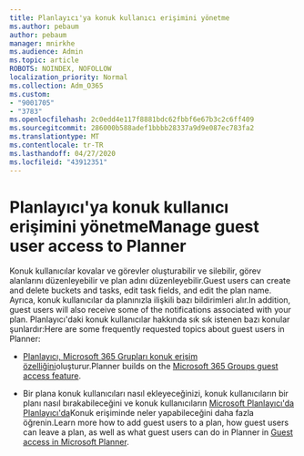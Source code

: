 ```yaml
---
title: Planlayıcı'ya konuk kullanıcı erişimini yönetme
ms.author: pebaum
author: pebaum
manager: mnirkhe
ms.audience: Admin
ms.topic: article
ROBOTS: NOINDEX, NOFOLLOW
localization_priority: Normal
ms.collection: Adm_O365
ms.custom:
- "9001705"
- "3783"
ms.openlocfilehash: 2c0edd4e117f8881bdc62fbbf6e67b3c2c6ff409
ms.sourcegitcommit: 286000b588adef1bbbb28337a9d9e087ec783fa2
ms.translationtype: MT
ms.contentlocale: tr-TR
ms.lasthandoff: 04/27/2020
ms.locfileid: "43912351"
---
```

# <a name="manage-guest-user-access-to-planner"></a><span data-ttu-id="e17bc-102">Planlayıcı'ya konuk kullanıcı erişimini yönetme</span><span class="sxs-lookup"><span data-stu-id="e17bc-102">Manage guest user access to Planner</span></span>

<span data-ttu-id="e17bc-103">Konuk kullanıcılar kovalar ve görevler oluşturabilir ve silebilir, görev alanlarını düzenleyebilir ve plan adını düzenleyebilir.</span><span class="sxs-lookup"><span data-stu-id="e17bc-103">Guest users can create and delete buckets and tasks, edit task fields, and edit the plan name.</span></span> <span data-ttu-id="e17bc-104">Ayrıca, konuk kullanıcılar da planınızla ilişkili bazı bildirimleri alır.</span><span class="sxs-lookup"><span data-stu-id="e17bc-104">In addition, guest users will also receive some of the notifications associated with your plan.</span></span> <span data-ttu-id="e17bc-105">Planlayıcı'daki konuk kullanıcılar hakkında sık sık istenen bazı konular şunlardır:</span><span class="sxs-lookup"><span data-stu-id="e17bc-105">Here are some frequently requested topics about guest users in Planner:</span></span>

- <span data-ttu-id="e17bc-106">[Planlayıcı, Microsoft 365 Grupları konuk erişim özelliğini](https://support.office.com/article/Adding-guests-to-Office-365-Groups-bfc7a840-868f-4fd6-a390-f347bf51aff6)oluşturur.</span><span class="sxs-lookup"><span data-stu-id="e17bc-106">Planner builds on the [Microsoft 365 Groups guest access feature](https://support.office.com/article/Adding-guests-to-Office-365-Groups-bfc7a840-868f-4fd6-a390-f347bf51aff6).</span></span> 

- <span data-ttu-id="e17bc-107">Bir plana konuk kullanıcıları nasıl ekleyeceğinizi, konuk kullanıcıların bir planı nasıl bırakabileceğini ve konuk kullanıcıların [Microsoft Planlayıcı'da Planlayıcı'da](https://support.office.com/article/Guest-access-in-Microsoft-Planner-cc5d7f96-dced-4da4-ab62-08c72d9759c6)Konuk erişiminde neler yapabileceğini daha fazla öğrenin.</span><span class="sxs-lookup"><span data-stu-id="e17bc-107">Learn more how to add guest users to a plan, how guest users can leave a plan, as well as what guest users can do in Planner in [Guest access in Microsoft Planner](https://support.office.com/article/Guest-access-in-Microsoft-Planner-cc5d7f96-dced-4da4-ab62-08c72d9759c6).</span></span>
